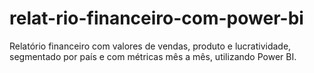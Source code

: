 # relat-rio-financeiro-com-power-bi
Relatório financeiro com valores de vendas, produto e lucratividade, segmentado por país e com métricas mês a mês, utilizando Power BI.
